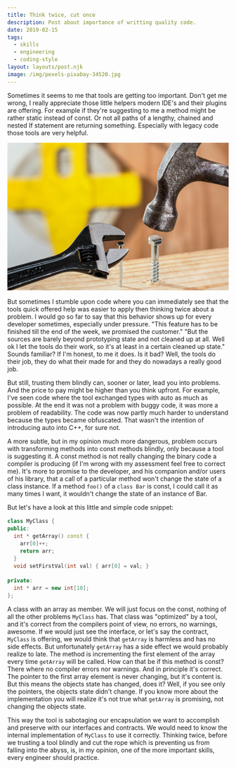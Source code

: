 ```yaml
---
title: Think twice, cut once
description: Post about importance of writting quality code.
date: 2019-02-15
tags:
  - skills
  - engineering
  - coding-style
layout: layouts/post.njk
image: /img/pexels-pixabay-34520.jpg
---
```


Sometimes it seems to me that tools are getting too important. Don't get me wrong, I really appreciate those little helpers modern IDE's and their plugins are offering. For example if they're suggesting to me a method might be rather static instead of const. Or not all paths of a lengthy, chained and nested If statement are returning something. Especially with legacy code those tools are very helpful.

![Hero Image: Hammer and Wrench, Foto von Pixabay von Pexels](/img/pexels-pixabay-34520.jpg)

But sometimes I stumble upon code where you can immediately see that the tools quick offered help was easier to apply then thinking twice about a problem. I would go so far to say that this behavior shows up for every developer sometimes, especially under pressure. "This feature has to be finished till the end of the week, we promised the customer." "But the sources are barely beyond prototyping state and not cleaned up at all. Well ok I let the tools do their work, so it's at least in a certain cleaned up state." Sounds familiar? If I'm honest, to me it does. Is it bad? Well, the tools do their job, they do what their made for and they do nowadays a really good job.

But still, trusting them blindly can, sooner or later, lead you into problems. And the price to pay might be higher than you think upfront. For example, I've seen code where the tool exchanged types with auto as much as possible. At the end it was not a problem with buggy code, it was more a problem of readability. The code was now partly much harder to understand because the types became obfuscated. That wasn't the intention of introducing auto into C++, for sure not.

A more subtle, but in my opinion much more dangerous, problem occurs with transforming methods into const methods blindly, only because a tool is suggesting it. A const method is not really changing the binary code a compiler is producing (if I'm wrong with my assessment feel free to correct me). It's more to promise to the developer, and his companion and/or users of his library, that a call of a particular method won't change the state of a class instance. If a method `foo()` of a `class Bar` is const, I could call it as many times I want, it wouldn't change the state of an instance of Bar.

But let's have a look at this little and simple code snippet:

```cpp
class MyClass {
public:
  int * getArray() const { 
    arr[0]++;
    return arr; 
  }
  void setFirstVal(int val) { arr[0] = val; }

private:
  int * arr = new int[10];
};
```

A class with an array as member. We will just focus on the const, nothing of all the other problems `MyClass` has. That class was "optimized" by a tool, and it's correct from the compilers point of view, no errors, no warnings, awesome. If we would just see the interface, or let's say the contract, `MyClass` is offering, we would think that `getArray` is harmless and has no side effects. But unfortunately `getArray` has a side effect we would probably realize to late. The method is incrementing the first element of the array every time `getArray` will be called. How can that be if this method is const? There where no compiler errors nor warnings. And in principle it's correct. The pointer to the first array element is never changing, but it's content is. But this means the objects state has changed, does it? Well, if you see only the pointers, the objects state didn't change. If you know more about the implementation you will realize it's not true what `getArray` is promising, not changing the objects state.

This way the tool is sabotaging our encapsulation we want to accomplish and preserve with our interfaces and contracts. We would need to know the internal implementation of `MyClass` to use it correctly. Thinking twice, before we trusting a tool blindly and cut the rope which is preventing us from falling into the abyss, is, in my opinion, one of the more important skills, every engineer should practice.